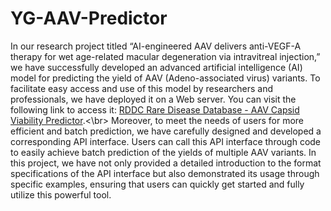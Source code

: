 # YG-AAV-Predictor

In our research project titled “AI-engineered AAV delivers anti-VEGF-A therapy for wet age-related macular degeneration via intravitreal injection,” we have successfully developed an advanced artificial intelligence (AI) model for predicting the yield of AAV (Adeno-associated virus) variants. To facilitate easy access and use of this model by researchers and professionals, we have deployed it on a Web server. You can visit the following link to access it: [RDDC Rare Disease Database - AAV Capsid Viability Predictor](https://rddc.tsinghua-gd.org/tool/aav_viability).<\br>
Moreover, to meet the needs of users for more efficient and batch prediction, we have carefully designed and developed a corresponding API interface. Users can call this API interface through code to easily achieve batch prediction of the yields of multiple AAV variants. In this project, we have not only provided a detailed introduction to the format specifications of the API interface but also demonstrated its usage through specific examples, ensuring that users can quickly get started and fully utilize this powerful tool.
